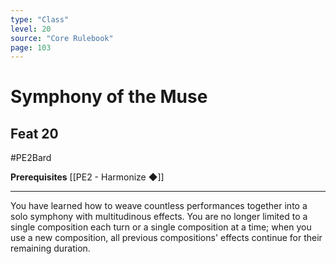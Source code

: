 ```yaml
---
type: "Class"
level: 20
source: "Core Rulebook"
page: 103
---
```

# Symphony of the Muse
## Feat 20
#PE2Bard

**Prerequisites** [[PE2 - Harmonize ◆]]

---
You have learned how to weave countless performances together into a solo symphony with multitudinous effects. You are no longer limited to a single composition each turn or a single composition at a time; when you use a new composition, all previous compositions' effects continue for their remaining duration.